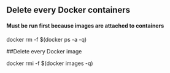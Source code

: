 ## Delete every Docker containers
#### Must be run first because images are attached to containers

docker rm -f $(docker ps -a -q)

##Delete every Docker image

docker rmi -f $(docker images -q)
